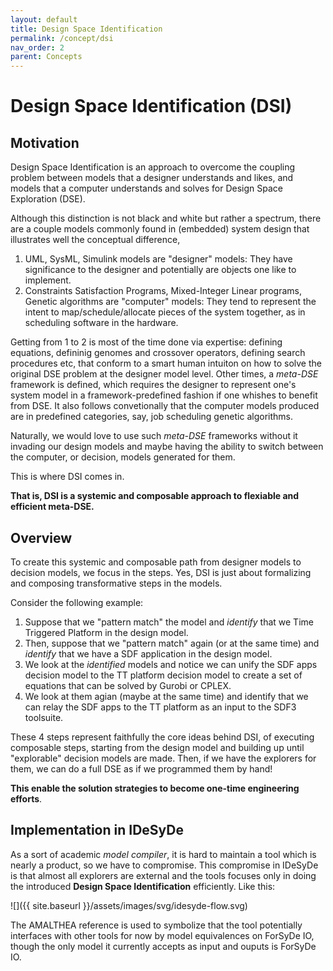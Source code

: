 ```yaml
---
layout: default
title: Design Space Identification
permalink: /concept/dsi
nav_order: 2
parent: Concepts
---
```


# Design Space Identification (DSI)

## Motivation

Design Space Identification is an approach to overcome the coupling problem between
models that a designer understands and likes, and models that a computer understands and solves for
Design Space Exploration (DSE).

Although this distinction is not black and white but rather a spectrum, 
there are a couple models commonly found in (embedded) system design that illustrates well
the conceptual difference,

1. UML, SysML, Simulink models are "designer" models: They have significance to the designer
   and potentially are objects one like to implement.
2. Constraints Satisfaction Programs, Mixed-Integer Linear programs, Genetic algorithms are "computer" models:
   They tend to represent the intent to map/schedule/allocate pieces of the system together, as in
   scheduling software in the hardware.

Getting from 1 to 2 is most of the time done via expertise: defining equations, defininig genomes and crossover
operators, defining search procedures etc, that conform to a smart human intuiton on how to solve the original
DSE problem at the designer model level. 
Other times, a *meta-DSE* framework is defined, which requires the designer to represent one's system model
in a framework-predefined fashion if one whishes to benefit from DSE. It also follows convetionally
that the computer models produced are in predefined categories, say, job scheduling genetic algorithms.

Naturally, we would love to use such _meta-DSE_ frameworks without it invading our design models and maybe
having the ability to switch between the computer, or decision, models generated for them.

This is where DSI comes in.

**That is, DSI is a systemic and composable approach to flexiable and efficient meta-DSE.**

## Overview

To create this systemic and composable path from designer models to decision models, we focus in the steps.
Yes, DSI is just about formalizing and composing transformative steps in the models.

Consider the following example:

1. Suppose that we "pattern match" the model and _identify_ that we Time Triggered Platform in the design model.
2. Then, suppose that we "pattern match" again (or at the same time) and _identify_ that we have a SDF application in the design model.
3. We look at the _identified_ models and notice we can unify the SDF apps decision model to the TT platform decision model 
   to create a set of equations that can be solved by Gurobi or CPLEX.
4. We look at them agian (maybe at the same time) and identify that we can relay the SDF apps to the TT platform as an input to
   the SDF3 toolsuite.

These 4 steps represent faithfully the core ideas behind DSI, of executing composable steps, starting from the design model and
building up until "explorable" decision models are made. Then, if we have the explorers for them, we can do a full DSE as if we
programmed them by hand!

**This enable the solution strategies to become one-time engineering efforts**.

## Implementation in IDeSyDe

As a sort of academic *model compiler*, it is hard to maintain a tool which is nearly a product, so we have to compromise.
This compromise in IDeSyDe is that almost all explorers are external and the tools focuses only in doing the introduced
**Design Space Identification** efficiently. Like this:

![]({{ site.baseurl }}/assets/images/svg/idesyde-flow.svg)

The AMALTHEA reference is used to symbolize that the tool potentially interfaces with other tools for now
by model equivalences on ForSyDe IO, though the only model it currently accepts as input and ouputs is ForSyDe IO.
